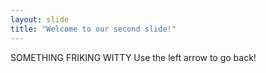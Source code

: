 ```yaml
---
layout: slide
title: "Welcome to our second slide!"
---
```

SOMETHING FRIKING WITTY
Use the left arrow to go back!
